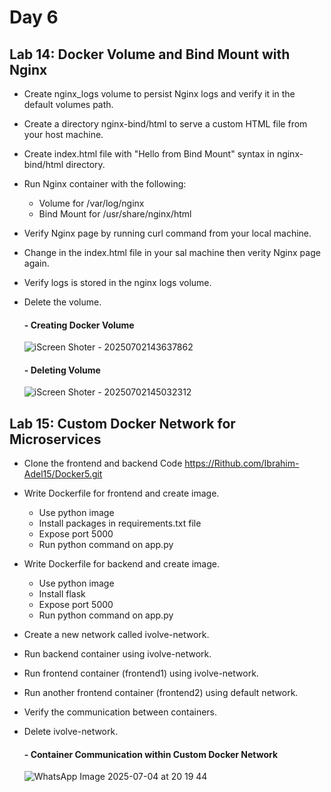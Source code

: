 # Day 6
## Lab 14: Docker Volume and Bind Mount with Nginx
- Create nginx_logs volume to persist Nginx logs and verify it in the default volumes path.
- Create a directory nginx-bind/html to serve a custom HTML file from your host machine.
- Create index.html file with "Hello from Bind Mount" syntax in nginx-bind/html directory.
- Run Nginx container with the following:
  - Volume for /var/log/nginx
  - Bind Mount for /usr/share/nginx/html
- Verify Nginx page by running curl command from your local machine.
- Change in the index.html file in your sal machine then verity Nginx page again.
- Verify logs is stored in the nginx logs volume.
- Delete the volume.


  #### - Creating Docker Volume


  ![iScreen Shoter - 20250702143637862](https://github.com/user-attachments/assets/b5a44fc7-57b8-4171-8b57-1ab8392475e6)




  #### - Deleting Volume 

  ![iScreen Shoter - 20250702145032312](https://github.com/user-attachments/assets/7e95fc49-e323-40a1-be9d-2659271848a5)





## Lab 15: Custom Docker Network for Microservices
- Clone the frontend and backend Code https://Rithub.com/Ibrahim-Adel15/Docker5.git
- Write Dockerfile for frontend and create image.
  - Use python image
  - Install packages in requirements.txt file
  - Expose port 5000
  - Run python command on app.py
- Write Dockerfile for backend and create image.
  - Use python image
  - Install flask
  - Expose port 5000
  - Run python command on app.py
- Create a new network called ivolve-network.
- Run backend container using ivolve-network.
- Run frontend container (frontend1) using ivolve-network.
- Run another frontend container (frontend2) using default network.
- Verify the communication between containers.
- Delete ivolve-network.


  #### - Container Communication within Custom Docker Network


  ![WhatsApp Image 2025-07-04 at 20 19 44](https://github.com/user-attachments/assets/9c066ac2-3014-45da-8485-b5d54d1330d6)


